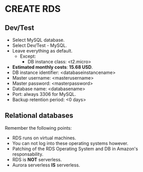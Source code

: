 # CREATE RDS
## Dev/Test

- Select MySQL database.
- Select Dev/Test - MySQL.
- Leave everything as default.
	- Except: 
		- DB instance class: \<t2.micro\>
- **Estimated monthly costs**: **15.68 USD**.
- DB instance identifier: \<databaseinstancename\>
- Master username: \<masterusername\>
- Master password: \<masterpassword\>
- Database name: \<databasename\>
- Port: always 3306 for MySQL.
- Backup retention period: \<0 days\>

## Relational databases

Remember the following points:

- RDS runs on virtual machines.
- You can not log into these operating systems however.
- Patching of the RDS Operating System and DB in Amazon's responsability.
- RDS is **NOT** serverless.
- Aurora serverless **IS** serverless.